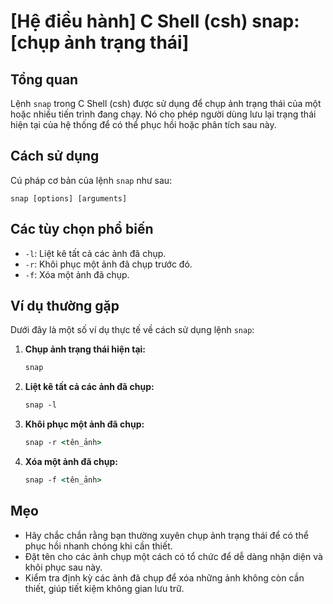 # [Hệ điều hành] C Shell (csh) snap: [chụp ảnh trạng thái]

## Tổng quan
Lệnh `snap` trong C Shell (csh) được sử dụng để chụp ảnh trạng thái của một hoặc nhiều tiến trình đang chạy. Nó cho phép người dùng lưu lại trạng thái hiện tại của hệ thống để có thể phục hồi hoặc phân tích sau này.

## Cách sử dụng
Cú pháp cơ bản của lệnh `snap` như sau:

```
snap [options] [arguments]
```

## Các tùy chọn phổ biến
- `-l`: Liệt kê tất cả các ảnh đã chụp.
- `-r`: Khôi phục một ảnh đã chụp trước đó.
- `-f`: Xóa một ảnh đã chụp.

## Ví dụ thường gặp
Dưới đây là một số ví dụ thực tế về cách sử dụng lệnh `snap`:

1. **Chụp ảnh trạng thái hiện tại:**
   ```csh
   snap
   ```

2. **Liệt kê tất cả các ảnh đã chụp:**
   ```csh
   snap -l
   ```

3. **Khôi phục một ảnh đã chụp:**
   ```csh
   snap -r <tên_ảnh>
   ```

4. **Xóa một ảnh đã chụp:**
   ```csh
   snap -f <tên_ảnh>
   ```

## Mẹo
- Hãy chắc chắn rằng bạn thường xuyên chụp ảnh trạng thái để có thể phục hồi nhanh chóng khi cần thiết.
- Đặt tên cho các ảnh chụp một cách có tổ chức để dễ dàng nhận diện và khôi phục sau này.
- Kiểm tra định kỳ các ảnh đã chụp để xóa những ảnh không còn cần thiết, giúp tiết kiệm không gian lưu trữ.